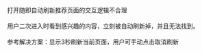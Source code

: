 <?xml version="1.0" encoding="UTF-8" standalone="yes"?>
<!DOCTYPE html PUBLIC "-//W3C//DTD XHTML 1.0 Transitional//EN" "http://www.w3.org/TR/xhtml1/DTD/xhtml1-transitional.dtd">
<html><head><meta http-equiv="Content-Type" content="text/html; charset=UTF-8"/><meta name="exporter-version" content="Evernote Mac 6.11 (454874)"/><meta name="created" content="2020-04-25 02:24:17 +0000"/><meta name="source" content="mobile.android"/><meta name="updated" content="2020-04-25 02:24:17 +0000"/><title>自动刷新推荐页面的交互逻辑不合理</title></head><body><div>打开随即自动刷新推荐页面的交互逻辑不合理</div><div><br/></div><div>用户二次进入时看到感兴趣的内容，立刻被自动刷新掉，并且无法找到。</div><div><br/></div><div>参考解决方案：显示3秒刷新当前页面，用户可手动点击取消刷新</div></body></html>